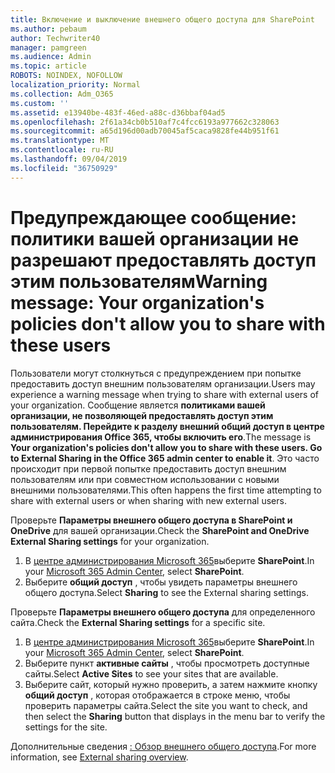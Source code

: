 ```yaml
---
title: Включение и выключение внешнего общего доступа для SharePoint
ms.author: pebaum
author: Techwriter40
manager: pamgreen
ms.audience: Admin
ms.topic: article
ROBOTS: NOINDEX, NOFOLLOW
localization_priority: Normal
ms.collection: Adm_O365
ms.custom: ''
ms.assetid: e13940be-483f-46ed-a88c-d36bbaf04ad5
ms.openlocfilehash: 2f61a34cb0b510af7c4fcc6193a977662c328063
ms.sourcegitcommit: a65d196d00adb70045af5caca9828fe44b951f61
ms.translationtype: MT
ms.contentlocale: ru-RU
ms.lasthandoff: 09/04/2019
ms.locfileid: "36750929"
---
```

# <a name="warning-message-your-organizations-policies-dont-allow-you-to-share-with-these-users"></a><span data-ttu-id="8a9cb-102">Предупреждающее сообщение: политики вашей организации не разрешают предоставлять доступ этим пользователям</span><span class="sxs-lookup"><span data-stu-id="8a9cb-102">Warning message: Your organization's policies don't allow you to share with these users</span></span>

<span data-ttu-id="8a9cb-103">Пользователи могут столкнуться с предупреждением при попытке предоставить доступ внешним пользователям организации.</span><span class="sxs-lookup"><span data-stu-id="8a9cb-103">Users may experience a warning message when trying to share with external users of your organization.</span></span> <span data-ttu-id="8a9cb-104">Сообщение является **политиками вашей организации, не позволяющей предоставлять доступ этим пользователям. Перейдите к разделу внешний общий доступ в центре администрирования Office 365, чтобы включить его**.</span><span class="sxs-lookup"><span data-stu-id="8a9cb-104">The message is **Your organization's policies don't allow you to share with these users. Go to External Sharing in the Office 365 admin center to enable it**.</span></span> <span data-ttu-id="8a9cb-105">Это часто происходит при первой попытке предоставить доступ внешним пользователям или при совместном использовании с новыми внешними пользователями.</span><span class="sxs-lookup"><span data-stu-id="8a9cb-105">This often happens the first time attempting to share with external users or when sharing with new external users.</span></span>

<span data-ttu-id="8a9cb-106">Проверьте **Параметры внешнего общего доступа в SharePoint и OneDrive** для вашей организации.</span><span class="sxs-lookup"><span data-stu-id="8a9cb-106">Check the **SharePoint and OneDrive External Sharing settings** for your organization.</span></span>

1. <span data-ttu-id="8a9cb-107">В [центре администрирования Microsoft 365](https://admin.microsoft.com/AdminPortal/Home#/homepage">https://admin.microsoft.com/)выберите **SharePoint**.</span><span class="sxs-lookup"><span data-stu-id="8a9cb-107">In your [Microsoft 365 Admin Center](https://admin.microsoft.com/AdminPortal/Home#/homepage">https://admin.microsoft.com/), select **SharePoint**.</span></span>
3. <span data-ttu-id="8a9cb-108">Выберите **общий доступ** , чтобы увидеть параметры внешнего общего доступа.</span><span class="sxs-lookup"><span data-stu-id="8a9cb-108">Select **Sharing** to see the External sharing settings.</span></span>

<span data-ttu-id="8a9cb-109">Проверьте **Параметры внешнего общего доступа** для определенного сайта.</span><span class="sxs-lookup"><span data-stu-id="8a9cb-109">Check the **External Sharing settings** for a specific site.</span></span>

1. <span data-ttu-id="8a9cb-110">В [центре администрирования Microsoft 365](https://admin.microsoft.com/AdminPortal/Home#/homepage">https://admin.microsoft.com/)выберите **SharePoint**.</span><span class="sxs-lookup"><span data-stu-id="8a9cb-110">In your [Microsoft 365 Admin Center](https://admin.microsoft.com/AdminPortal/Home#/homepage">https://admin.microsoft.com/), select **SharePoint**.</span></span>
2. <span data-ttu-id="8a9cb-111">Выберите пункт **активные сайты** , чтобы просмотреть доступные сайты.</span><span class="sxs-lookup"><span data-stu-id="8a9cb-111">Select **Active Sites** to see your sites that are available.</span></span>
3. <span data-ttu-id="8a9cb-112">Выберите сайт, который нужно проверить, а затем нажмите кнопку **общий доступ** , которая отображается в строке меню, чтобы проверить параметры сайта.</span><span class="sxs-lookup"><span data-stu-id="8a9cb-112">Select the site you want to check, and then select the **Sharing** button that displays in the menu bar to verify the settings for the site.</span></span>

<span data-ttu-id="8a9cb-113">Дополнительные сведения [: Обзор внешнего общего доступа](https://docs.microsoft.com/sharepoint/external-sharing-overview).</span><span class="sxs-lookup"><span data-stu-id="8a9cb-113">For more information, see [External sharing overview](https://docs.microsoft.com/sharepoint/external-sharing-overview).</span></span>
